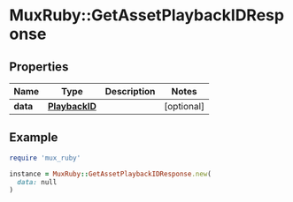 # MuxRuby::GetAssetPlaybackIDResponse

## Properties

| Name | Type | Description | Notes |
| ---- | ---- | ----------- | ----- |
| **data** | [**PlaybackID**](PlaybackID.md) |  | [optional] |

## Example

```ruby
require 'mux_ruby'

instance = MuxRuby::GetAssetPlaybackIDResponse.new(
  data: null
)
```

